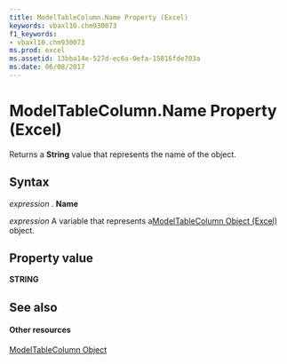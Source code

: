 ```yaml
---
title: ModelTableColumn.Name Property (Excel)
keywords: vbaxl10.chm930073
f1_keywords:
- vbaxl10.chm930073
ms.prod: excel
ms.assetid: 13bba14e-527d-ec6a-0efa-15816fde703a
ms.date: 06/08/2017
---
```



# ModelTableColumn.Name Property (Excel)

Returns a  **String** value that represents the name of the object.


## Syntax

 _expression_ . **Name**

 _expression_ A variable that represents a[ModelTableColumn Object (Excel)](Excel.modeltablecolumn.md) object.


## Property value

 **STRING**


## See also


#### Other resources



[ModelTableColumn Object](Excel.modeltablecolumn.md)

